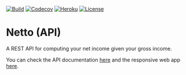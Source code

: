 [![Build](https://github.com/avalloneandrea/netto-api/actions/workflows/build.yml/badge.svg)](https://github.com/avalloneandrea/netto-api/actions/workflows/build.yml)
[![Codecov](https://codecov.io/gh/avalloneandrea/netto-api/branch/master/graph/badge.svg?token=Kc2GFFHscr)](https://codecov.io/gh/avalloneandrea/netto-api)
[![Heroku](https://img.shields.io/badge/deploy-active-brightgreen.svg?logo=heroku&logoColor=violet)](https://github.com/avalloneandrea/netto-api/deployments)
[![License](https://img.shields.io/github/license/avalloneandrea/netto-api.svg?color=bright)](https://github.com/avalloneandrea/netto-api/blob/master/LICENSE)

# Netto (API)

A REST API for computing your net income given your gross income.

You can check the API documentation [here](https://nettoapi.herokuapp.com) and the responsive web app [here](https://nettoapp.herokuapp.com).
